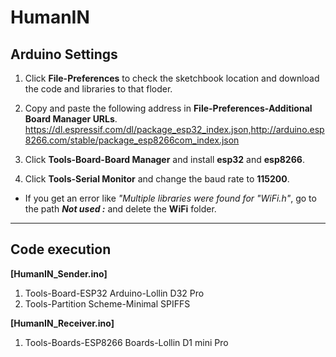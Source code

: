 # HumanIN
##  Arduino Settings

1. Click __File-Preferences__ to check the sketchbook location and download the code and libraries to that floder.

2. Copy and paste the following address in __File-Preferences-Additional Board Manager URLs__. https://dl.espressif.com/dl/package_esp32_index.json,http://arduino.esp8266.com/stable/package_esp8266com_index.json

3. Click __Tools-Board-Board Manager__ and install **esp32** and **esp8266**.

4. Click __Tools-Serial Monitor__ and change the baud rate to __115200__.
+ If you get an error like _"Multiple libraries were found for "WiFi.h"_,
 go to the path ***Not used :*** and delete the **WiFi** folder.

_________________________________
##  Code execution

__[HumanIN_Sender.ino]__
1. Tools-Board-ESP32 Arduino-Lollin D32 Pro
2. Tools-Partition Scheme-Minimal SPIFFS

__[HumanIN_Receiver.ino]__
1. Tools-Boards-ESP8266 Boards-Lollin D1 mini Pro
